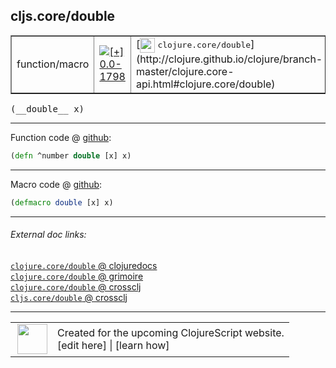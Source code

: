 ## cljs.core/double



 <table border="1">
<tr>
<td>function/macro</td>
<td><a href="https://github.com/cljsinfo/cljs-api-docs/tree/0.0-1798"><img valign="middle" alt="[+] 0.0-1798" title="Added in 0.0-1798" src="https://img.shields.io/badge/+-0.0--1798-lightgrey.svg"></a> </td>
<td>
[<img height="24px" valign="middle" src="http://i.imgur.com/1GjPKvB.png"> <samp>clojure.core/double</samp>](http://clojure.github.io/clojure/branch-master/clojure.core-api.html#clojure.core/double)
</td>
</tr>
</table>


 <samp>
(__double__ x)<br>
</samp>

---







Function code @ [github](https://github.com/clojure/clojurescript/blob/r2268/src/cljs/cljs/core.cljs#L1739):

```clj
(defn ^number double [x] x)
```

<!--
Repo - tag - source tree - lines:

 <pre>
clojurescript @ r2268
└── src
    └── cljs
        └── cljs
            └── <ins>[core.cljs:1739](https://github.com/clojure/clojurescript/blob/r2268/src/cljs/cljs/core.cljs#L1739)</ins>
</pre>

-->

---

Macro code @ [github](https://github.com/clojure/clojurescript/blob/r2268/src/clj/cljs/core.clj#L378):

```clj
(defmacro double [x] x)
```

<!--
Repo - tag - source tree - lines:

 <pre>
clojurescript @ r2268
└── src
    └── clj
        └── cljs
            └── <ins>[core.clj:378](https://github.com/clojure/clojurescript/blob/r2268/src/clj/cljs/core.clj#L378)</ins>
</pre>
-->

---


###### External doc links:

[`clojure.core/double` @ clojuredocs](http://clojuredocs.org/clojure.core/double)<br>
[`clojure.core/double` @ grimoire](http://conj.io/store/v1/org.clojure/clojure/1.7.0-beta3/clj/clojure.core/double/)<br>
[`clojure.core/double` @ crossclj](http://crossclj.info/fun/clojure.core/double.html)<br>
[`cljs.core/double` @ crossclj](http://crossclj.info/fun/cljs.core.cljs/double.html)<br>

---

 <table>
<tr><td>
<img valign="middle" align="right" width="48px" src="http://i.imgur.com/Hi20huC.png">
</td><td>
Created for the upcoming ClojureScript website.<br>
[edit here] | [learn how]
</td></tr></table>

[edit here]:https://github.com/cljsinfo/cljs-api-docs/blob/master/cljsdoc/cljs.core/double.cljsdoc
[learn how]:https://github.com/cljsinfo/cljs-api-docs/wiki/cljsdoc-files

<!--

This information was too distracting to show to readers, but I'll leave it
commented here since it is helpful to:

- pretty-print the data used to generate this document
- and show how to retrieve that data



The API data for this symbol:

```clj
{:return-type number,
 :ns "cljs.core",
 :name "double",
 :signature ["[x]"],
 :history [["+" "0.0-1798"]],
 :type "function/macro",
 :full-name-encode "cljs.core/double",
 :source {:code "(defn ^number double [x] x)",
          :title "Function code",
          :repo "clojurescript",
          :tag "r2268",
          :filename "src/cljs/cljs/core.cljs",
          :lines [1739]},
 :extra-sources [{:code "(defmacro double [x] x)",
                  :title "Macro code",
                  :repo "clojurescript",
                  :tag "r2268",
                  :filename "src/clj/cljs/core.clj",
                  :lines [378]}],
 :full-name "cljs.core/double",
 :clj-symbol "clojure.core/double"}

```

Retrieve the API data for this symbol:

```clj
;; from Clojure REPL
(require '[clojure.edn :as edn])
(-> (slurp "https://raw.githubusercontent.com/cljsinfo/cljs-api-docs/catalog/cljs-api.edn")
    (edn/read-string)
    (get-in [:symbols "cljs.core/double"]))
```

-->
